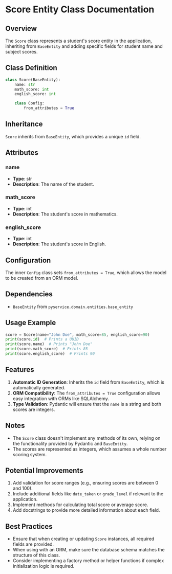 # Score Entity Class Documentation

## Overview

The `Score` class represents a student's score entity in the application, inheriting from `BaseEntity` and adding specific fields for student name and subject scores.

## Class Definition

```python
class Score(BaseEntity):
    name: str
    math_score: int
    english_score: int

    class Config:
        from_attributes = True
```

## Inheritance

`Score` inherits from `BaseEntity`, which provides a unique `id` field.

## Attributes

### name
- **Type**: str
- **Description**: The name of the student.

### math_score
- **Type**: int
- **Description**: The student's score in mathematics.

### english_score
- **Type**: int
- **Description**: The student's score in English.

## Configuration

The inner `Config` class sets `from_attributes = True`, which allows the model to be created from an ORM model.

## Dependencies

- `BaseEntity` from `pyservice.domain.entities.base_entity`

## Usage Example

```python
score = Score(name="John Doe", math_score=85, english_score=90)
print(score.id)  # Prints a UUID
print(score.name)  # Prints "John Doe"
print(score.math_score)  # Prints 85
print(score.english_score)  # Prints 90
```

## Features

1. **Automatic ID Generation**: Inherits the `id` field from `BaseEntity`, which is automatically generated.
2. **ORM Compatibility**: The `from_attributes = True` configuration allows easy integration with ORMs like SQLAlchemy.
3. **Type Validation**: Pydantic will ensure that the `name` is a string and both scores are integers.

## Notes

- The `Score` class doesn't implement any methods of its own, relying on the functionality provided by Pydantic and `BaseEntity`.
- The scores are represented as integers, which assumes a whole number scoring system.

## Potential Improvements

1. Add validation for score ranges (e.g., ensuring scores are between 0 and 100).
2. Include additional fields like `date_taken` or `grade_level` if relevant to the application.
3. Implement methods for calculating total score or average score.
4. Add docstrings to provide more detailed information about each field.

## Best Practices

- Ensure that when creating or updating `Score` instances, all required fields are provided.
- When using with an ORM, make sure the database schema matches the structure of this class.
- Consider implementing a factory method or helper functions if complex initialization logic is required.